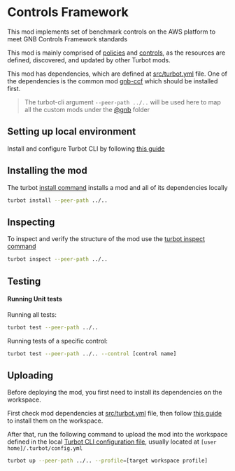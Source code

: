 # Controls Framework

This mod implements set of benchmark controls on the AWS platform to meet GNB Controls Framework standards

This mod is mainly comprised of [policies](https://turbot.com/v5/docs/concepts/policies) and [controls](https://turbot.com/v5/docs/concepts/controls), as the resources are defined, discovered, and updated by other Turbot mods.

This mod has dependencies, which are defined at [src/turbot.yml](src/turbot.yml) file. One of the dependencies is the common mod [gnb-ccf](../gnb-ccf) which should be installed first.


> The turbot-cli argument `--peer-path ../..` will be used here to map all the custom mods under the [@gnb](../README.md) folder

## Setting up local environment

Install and configure Turbot CLI by following [this guide](https://turbot.com/v5/docs/reference/cli/installation)


## Installing the mod

The turbot [install command](https://turbot.com/v5/docs/reference/cli/commands/install) installs a mod and all of its dependencies locally

``` bash
turbot install --peer-path ../..
```


## Inspecting

To inspect and verify the structure of the mod use the [turbot inspect command](https://turbot.com/v5/docs/reference/cli/commands/inspect)

``` bash
turbot inspect --peer-path ../..
```


## Testing

#### Running Unit tests

Running all tests:
``` bash
turbot test --peer-path ../..
```

Running tests of a specific control:
``` bash
turbot test --peer-path ../.. --control [control name]
```

## Uploading

Before deploying the mod, you first need to install its dependencies on the workspace.

First check mod dependencies at [src/turbot.yml](src/turbot.yml) file, then follow [this guide](https://turbot.com/v5/docs/guides/managing-mods/install-mods) to install them on the workspace.

After that, run the following command to upload the mod into the workspace defined in the local [Turbot CLI configuration file](https://turbot.com/v5/docs/reference/cli/installation#named-profiles), usually located at `[user home]/.turbot/config.yml`

``` bash
turbot up --peer-path ../.. --profile=[target workspace profile]
```
